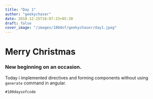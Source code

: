 ```yaml
---
title: "Day 1"
author: "geekychaser"
date: 2018-12-25T18:07:23+05:30
draft: false
cover_image: "/images/100dof/geekychaser/day1.jpeg"
---
```


# Merry Christmas 

### New beginning on an occasion.

Today i implemented directives and forming components without using `generate` command in angular.

`#100daysofcode`

